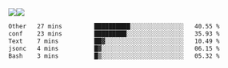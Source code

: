 <div style="display: flex; flex-direction: row;">
<img style="height: auto; width: auto;" class="img" src="https://raw.githubusercontent.com/blazepp/github-stats/master/generated/overview.svg#gh-dark-mode-only" />
<img style="height: auto; width: auto;" class="img" src="https://raw.githubusercontent.com/blazepp/github-stats/master/generated/languages.svg#gh-dark-mode-only" />
</div>

<div style="display: flex; flex-direction: row;">
<!--START_SECTION:waka-->

```txt
Other   27 mins         ██████████░░░░░░░░░░░░░░░   40.55 %
conf    23 mins         █████████░░░░░░░░░░░░░░░░   35.93 %
Text    7 mins          ██▓░░░░░░░░░░░░░░░░░░░░░░   10.49 %
jsonc   4 mins          █▓░░░░░░░░░░░░░░░░░░░░░░░   06.15 %
Bash    3 mins          █▒░░░░░░░░░░░░░░░░░░░░░░░   05.32 %
```

<!--END_SECTION:waka-->
</div>
